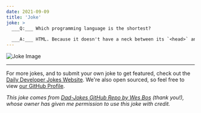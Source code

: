 ```yaml
---
date: 2021-09-09
title: 'Joke'
joke: >
  ___Q:___ Which programming language is the shortest?
  
  ___A:___ HTML. Because it doesn't have a neck between its `<head>` and `<body>`.
---
```



![Joke Image](https://private.xtrp.io/projects/DailyDeveloperJokes/public_image_server/images/5e1259d077252.png)

---

For more jokes, and to submit your own joke to get featured, check out the [Daily Developer Jokes Website](https://dailydeveloperjokes.github.io/). We're also open sourced, so feel free to view [our GitHub Profile](https://github.com/dailydeveloperjokes).


_This joke comes from [Dad-Jokes GitHub Repo by Wes Bos](https://github.com/wesbos/dad-jokes) (thank you!), whose owner has given me permission to use this joke with credit._

<!--
Joke text:
**Q:** Which programming language is the shortest?

**A:** HTML. Because it doesn't have a neck between its `<head>` and `<body>`.
 -->


